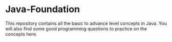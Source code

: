 # Java-Foundation
This repository contains all the basic to advance level concepts in Java. You will also find some good programming questions to practice on the concepts here. 

